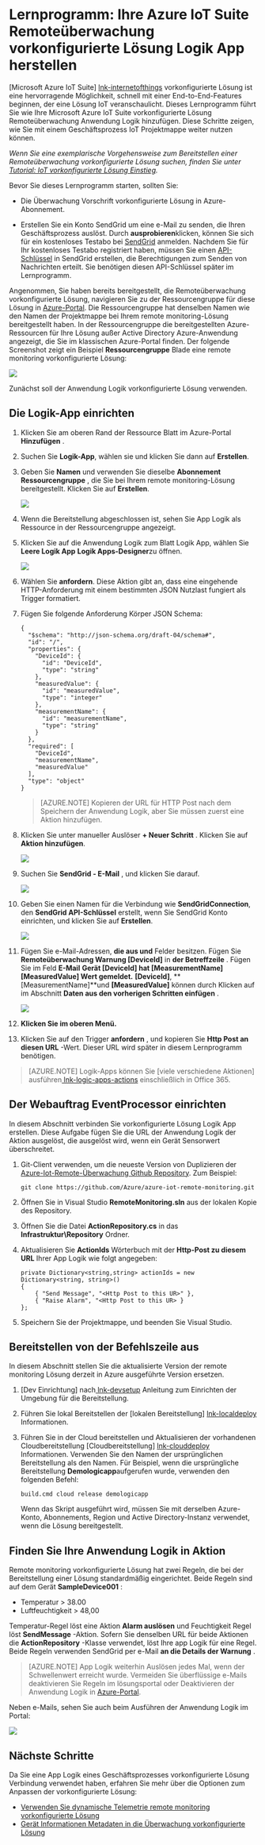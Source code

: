 <properties
  pageTitle="Azure IoT Suite und Logik Apps | Microsoft Azure"
  description="Ein Tutorial Logik Apps Azure IoT Suite für Geschäftsprozess einbinden."
  services=""
  suite="iot-suite"
  documentationCenter=""
  authors="aguilaaj"
  manager="timlt"
  editor=""/>

<tags
  ms.service="iot-suite"
  ms.devlang="na"
  ms.topic="article"
  ms.tgt_pltfrm="na"
  ms.workload="na"
  ms.date="08/16/2016"
  ms.author="araguila"/>
  
# <a name="tutorial-connect-logic-app-to-your-azure-iot-suite-remote-monitoring-preconfigured-solution"></a>Lernprogramm: Ihre Azure IoT Suite Remoteüberwachung vorkonfigurierte Lösung Logik App herstellen

[Microsoft Azure IoT Suite] [ lnk-internetofthings] vorkonfigurierte Lösung ist eine hervorragende Möglichkeit, schnell mit einer End-to-End-Features beginnen, der eine Lösung IoT veranschaulicht. Dieses Lernprogramm führt Sie wie Ihre Microsoft Azure IoT Suite vorkonfigurierte Lösung Remoteüberwachung Anwendung Logik hinzufügen. Diese Schritte zeigen, wie Sie mit einem Geschäftsprozess IoT Projektmappe weiter nutzen können.

_Wenn Sie eine exemplarische Vorgehensweise zum Bereitstellen einer Remoteüberwachung vorkonfigurierte Lösung suchen, finden Sie unter [Tutorial: IoT vorkonfigurierte Lösung Einstieg][lnk-getstarted]._

Bevor Sie dieses Lernprogramm starten, sollten Sie:

- Die Überwachung Vorschrift vorkonfigurierte Lösung in Azure-Abonnement.

- Erstellen Sie ein Konto SendGrid um eine e-Mail zu senden, die Ihren Geschäftsprozess auslöst. Durch **ausprobieren**klicken, können Sie sich für ein kostenloses Testabo bei [SendGrid](https://sendgrid.com/) anmelden. Nachdem Sie für Ihr kostenloses Testabo registriert haben, müssen Sie einen [API-Schlüssel](https://sendgrid.com/docs/User_Guide/Settings/api_keys.html) in SendGrid erstellen, die Berechtigungen zum Senden von Nachrichten erteilt. Sie benötigen diesen API-Schlüssel später im Lernprogramm.

Angenommen, Sie haben bereits bereitgestellt, die Remoteüberwachung vorkonfigurierte Lösung, navigieren Sie zu der Ressourcengruppe für diese Lösung in [Azure-Portal][lnk-azureportal]. Die Ressourcengruppe hat denselben Namen wie den Namen der Projektmappe bei Ihrem remote monitoring-Lösung bereitgestellt haben. In der Ressourcengruppe die bereitgestellten Azure-Ressourcen für Ihre Lösung außer Active Directory Azure-Anwendung angezeigt, die Sie im klassischen Azure-Portal finden. Der folgende Screenshot zeigt ein Beispiel **Ressourcengruppe** Blade eine remote monitoring vorkonfigurierte Lösung:

![](media/iot-suite-logic-apps-tutorial/resourcegroup.png)

Zunächst soll der Anwendung Logik vorkonfigurierte Lösung verwenden.

## <a name="set-up-the-logic-app"></a>Die Logik-App einrichten

1. Klicken Sie am oberen Rand der Ressource Blatt im Azure-Portal __Hinzufügen__ .

2. Suchen Sie __Logik-App__, wählen sie und klicken Sie dann auf **Erstellen**.

3. Geben Sie __Namen__ und verwenden Sie dieselbe **Abonnement** **Ressourcengruppe** , die Sie bei Ihrem remote monitoring-Lösung bereitgestellt. Klicken Sie auf __Erstellen__.

    ![](media/iot-suite-logic-apps-tutorial/createlogicapp.png)

4. Wenn die Bereitstellung abgeschlossen ist, sehen Sie App Logik als Ressource in der Ressourcengruppe angezeigt.

5. Klicken Sie auf die Anwendung Logik zum Blatt Logik App, wählen Sie **Leere Logik App** **Logik Apps-Designer**zu öffnen.

    ![](media/iot-suite-logic-apps-tutorial/logicappsdesigner.png)

6. Wählen Sie __anfordern__. Diese Aktion gibt an, dass eine eingehende HTTP-Anforderung mit einem bestimmten JSON Nutzlast fungiert als Trigger formatiert.

7. Fügen Sie folgende Anforderung Körper JSON Schema:

    ```
    {
      "$schema": "http://json-schema.org/draft-04/schema#",
      "id": "/",
      "properties": {
        "DeviceId": {
          "id": "DeviceId",
          "type": "string"
        },
        "measuredValue": {
          "id": "measuredValue",
          "type": "integer"
        },
        "measurementName": {
          "id": "measurementName",
          "type": "string"
        }
      },
      "required": [
        "DeviceId",
        "measurementName",
        "measuredValue"
      ],
      "type": "object"
    }
    ```
    
    > [AZURE.NOTE] Kopieren der URL für HTTP Post nach dem Speichern der Anwendung Logik, aber Sie müssen zuerst eine Aktion hinzufügen.

8. Klicken Sie unter manueller Auslöser __+ Neuer Schritt__ . Klicken Sie auf **Aktion hinzufügen**.

    ![](media/iot-suite-logic-apps-tutorial/logicappcode.png)

9. Suchen Sie **SendGrid - E-Mail** , und klicken Sie darauf.

    ![](media/iot-suite-logic-apps-tutorial/logicappaction.png)

10. Geben Sie einen Namen für die Verbindung wie **SendGridConnection**, den **SendGrid API-Schlüssel** erstellt, wenn Sie SendGrid Konto einrichten, und klicken Sie auf **Erstellen**.

    ![](media/iot-suite-logic-apps-tutorial/sendgridconnection.png)

11. Fügen Sie e-Mail-Adressen, **die **aus** und** Felder besitzen. Fügen Sie **Remoteüberwachung Warnung [DeviceId]** in **der Betreffzeile** . Fügen Sie im Feld **E-Mail** **Gerät [DeviceId] hat [MeasurementName] [MeasuredValue] Wert gemeldet.** **[DeviceId]**, **[MeasurementName]**und **[MeasuredValue]** können durch Klicken auf im Abschnitt **Daten aus den vorherigen Schritten einfügen** .

    ![](media/iot-suite-logic-apps-tutorial/sendgridaction.png)

12. __Klicken Sie im oberen Menü.__

13. Klicken Sie auf den Trigger **anfordern** , und kopieren Sie __Http Post an diesen URL__ -Wert. Dieser URL wird später in diesem Lernprogramm benötigen.

> [AZURE.NOTE] Logik-Apps können Sie [viele verschiedene Aktionen] ausführen[ lnk-logic-apps-actions] einschließlich in Office 365. 

## <a name="set-up-the-eventprocessor-web-job"></a>Der Webauftrag EventProcessor einrichten

In diesem Abschnitt verbinden Sie vorkonfigurierte Lösung Logik App erstellen. Diese Aufgabe fügen Sie die URL der Anwendung Logik der Aktion ausgelöst, die ausgelöst wird, wenn ein Gerät Sensorwert überschreitet.

1. Git-Client verwenden, um die neueste Version von Duplizieren der [Azure-Iot-Remote-Überwachung Github Repository][lnk-rmgithub]. Zum Beispiel:

    ```
    git clone https://github.com/Azure/azure-iot-remote-monitoring.git
    ```

2. Öffnen Sie in Visual Studio __RemoteMonitoring.sln__ aus der lokalen Kopie des Repository.

3. Öffnen Sie die Datei __ActionRepository.cs__ in das **Infrastruktur\\Repository** Ordner.

4. Aktualisieren Sie **ActionIds** Wörterbuch mit der __Http-Post zu diesem URL__ Ihrer App Logik wie folgt angegeben:

    ```
    private Dictionary<string,string> actionIds = new Dictionary<string, string>()
    {
        { "Send Message", "<Http Post to this UR>" },
        { "Raise Alarm", "<Http Post to this UR> }
    };
    ```

5. Speichern Sie der Projektmappe, und beenden Sie Visual Studio.

## <a name="deploy-from-the-command-line"></a>Bereitstellen von der Befehlszeile aus

In diesem Abschnitt stellen Sie die aktualisierte Version der remote monitoring Lösung derzeit in Azure ausgeführte Version ersetzen.

1. [Dev Einrichtung] nach[ lnk-devsetup] Anleitung zum Einrichten der Umgebung für die Bereitstellung.

2.  Führen Sie lokal Bereitstellen der [lokalen Bereitstellung] [ lnk-localdeploy] Informationen.

3.  Führen Sie in der Cloud bereitstellen und Aktualisieren der vorhandenen Cloudbereitstellung [Cloudbereitstellung] [ lnk-clouddeploy] Informationen. Verwenden Sie den Namen der ursprünglichen Bereitstellung als den Namen. Für Beispiel, wenn die ursprüngliche Bereitstellung **Demologicapp**aufgerufen wurde, verwenden den folgenden Befehl:

    ``
    build.cmd cloud release demologicapp
    ``
    
    Wenn das Skript ausgeführt wird, müssen Sie mit derselben Azure-Konto, Abonnements, Region und Active Directory-Instanz verwendet, wenn die Lösung bereitgestellt.

## <a name="see-your-logic-app-in-action"></a>Finden Sie Ihre Anwendung Logik in Aktion

Remote monitoring vorkonfigurierte Lösung hat zwei Regeln, die bei der Bereitstellung einer Lösung standardmäßig eingerichtet. Beide Regeln sind auf dem Gerät **SampleDevice001** :

* Temperatur > 38.00
* Luftfeuchtigkeit > 48,00

Temperatur-Regel löst eine Aktion **Alarm auslösen** und Feuchtigkeit Regel löst **SendMessage** -Aktion. Sofern Sie denselben URL für beide Aktionen die **ActionRepository** -Klasse verwendet, löst Ihre app Logik für eine Regel. Beide Regeln verwenden SendGrid per e-Mail **an die Details der Warnung** .

> [AZURE.NOTE] App Logik weiterhin Auslösen jedes Mal, wenn der Schwellenwert erreicht wurde. Vermeiden Sie überflüssige e-Mails deaktivieren Sie Regeln im lösungsportal oder Deaktivieren der Anwendung Logik in [Azure-Portal][lnk-azureportal].

Neben e-Mails, sehen Sie auch beim Ausführen der Anwendung Logik im Portal:

![](media/iot-suite-logic-apps-tutorial/logicapprun.png)

## <a name="next-steps"></a>Nächste Schritte

Da Sie eine App Logik eines Geschäftsprozesses vorkonfigurierte Lösung Verbindung verwendet haben, erfahren Sie mehr über die Optionen zum Anpassen der vorkonfigurierte Lösung:

- [Verwenden Sie dynamische Telemetrie remote monitoring vorkonfigurierte Lösung][lnk-dynamic]
- [Gerät Informationen Metadaten in die Überwachung vorkonfigurierte Lösung][lnk-devinfo]

[lnk-dynamic]: iot-suite-dynamic-telemetry.md
[lnk-devinfo]: iot-suite-remote-monitoring-device-info.md

[lnk-internetofthings]: https://azure.microsoft.com/documentation/suites/iot-suite/
[lnk-getstarted]: iot-suite-getstarted-preconfigured-solutions.md
[lnk-azureportal]: https://portal.azure.com
[lnk-logic-apps-actions]: ../connectors/apis-list.md
[lnk-rmgithub]: https://github.com/Azure/azure-iot-remote-monitoring
[lnk-devsetup]: https://github.com/Azure/azure-iot-remote-monitoring/blob/master/Docs/dev-setup.md
[lnk-localdeploy]: https://github.com/Azure/azure-iot-remote-monitoring/blob/master/Docs/local-deployment.md
[lnk-clouddeploy]: https://github.com/Azure/azure-iot-remote-monitoring/blob/master/Docs/cloud-deployment.md
